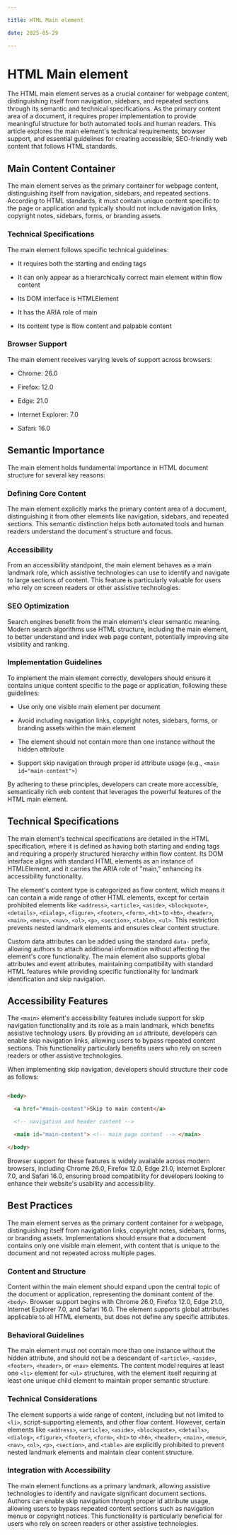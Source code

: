 ```yaml
---

title: HTML Main element

date: 2025-05-29

---
```



# HTML Main element

The HTML main element serves as a crucial container for webpage content, distinguishing itself from navigation, sidebars, and repeated sections through its semantic and technical specifications. As the primary content area of a document, it requires proper implementation to provide meaningful structure for both automated tools and human readers. This article explores the main element's technical requirements, browser support, and essential guidelines for creating accessible, SEO-friendly web content that follows HTML standards.


## Main Content Container

The main element serves as the primary container for webpage content, distinguishing itself from navigation, sidebars, and repeated sections. According to HTML standards, it must contain unique content specific to the page or application and typically should not include navigation links, copyright notes, sidebars, forms, or branding assets.


### Technical Specifications

The main element follows specific technical guidelines:

- It requires both the starting and ending tags

- It can only appear as a hierarchically correct main element within flow content

- Its DOM interface is HTMLElement

- It has the ARIA role of main

- Its content type is flow content and palpable content


### Browser Support

The main element receives varying levels of support across browsers:

- Chrome: 
26.0

- Firefox: 
12.0

- Edge: 
21.0

- Internet Explorer: 
7.0

- Safari: 
16.0


## Semantic Importance

The main element holds fundamental importance in HTML document structure for several key reasons:


### Defining Core Content

The main element explicitly marks the primary content area of a document, distinguishing it from other elements like navigation, sidebars, and repeated sections. This semantic distinction helps both automated tools and human readers understand the document's structure and focus.


### Accessibility

From an accessibility standpoint, the main element behaves as a main landmark role, which assistive technologies can use to identify and navigate to large sections of content. This feature is particularly valuable for users who rely on screen readers or other assistive technologies.


### SEO Optimization

Search engines benefit from the main element's clear semantic meaning. Modern search algorithms use HTML structure, including the main element, to better understand and index web page content, potentially improving site visibility and ranking.


### Implementation Guidelines

To implement the main element correctly, developers should ensure it contains unique content specific to the page or application, following these guidelines:

- Use only one visible main element per document

- Avoid including navigation links, copyright notes, sidebars, forms, or branding assets within the main element

- The element should not contain more than one instance without the hidden attribute

- Support skip navigation through proper id attribute usage (e.g., `<main id="main-content">`)

By adhering to these principles, developers can create more accessible, semantically rich web content that leverages the powerful features of the HTML main element.


## Technical Specifications

The main element's technical specifications are detailed in the HTML specification, where it is defined as having both starting and ending tags and requiring a properly structured hierarchy within flow content. Its DOM interface aligns with standard HTML elements as an instance of HTMLElement, and it carries the ARIA role of "main," enhancing its accessibility functionality.

The element's content type is categorized as flow content, which means it can contain a wide range of other HTML elements, except for certain prohibited elements like `<address>`, `<article>`, `<aside>`, `<blockquote>`, `<details>`, `<dialog>`, `<figure>`, `<footer>`, `<form>`, `<h1>` to `<h6>`, `<header>`, `<main>`, `<menu>`, `<nav>`, `<ol>`, `<p>`, `<section>`, `<table>`, `<ul>`. This restriction prevents nested landmark elements and ensures clear content structure.

Custom data attributes can be added using the standard `data-` prefix, allowing authors to attach additional information without affecting the element's core functionality. The main element also supports global attributes and event attributes, maintaining compatibility with standard HTML features while providing specific functionality for landmark identification and skip navigation.


## Accessibility Features

The `<main>` element's accessibility features include support for skip navigation functionality and its role as a main landmark, which benefits assistive technology users. By providing an `id` attribute, developers can enable skip navigation links, allowing users to bypass repeated content sections. This functionality particularly benefits users who rely on screen readers or other assistive technologies.

When implementing skip navigation, developers should structure their code as follows:

```html

<body>

  <a href="#main-content">Skip to main content</a>

  <!-- navigation and header content -->

  <main id="main-content"> <!-- main page content --> </main>

</body>

```

Browser support for these features is widely available across modern browsers, including Chrome 26.0, Firefox 12.0, Edge 21.0, Internet Explorer 7.0, and Safari 16.0, ensuring broad compatibility for developers looking to enhance their website's usability and accessibility.


## Best Practices

The main element serves as the primary content container for a webpage, distinguishing itself from navigation links, copyright notes, sidebars, forms, or branding assets. Implementations should ensure that a document contains only one visible main element, with content that is unique to the document and not repeated across multiple pages.


### Content and Structure

Content within the main element should expand upon the central topic of the document or application, representing the dominant content of the `<body>`. Browser support begins with Chrome 26.0, Firefox 12.0, Edge 21.0, Internet Explorer 7.0, and Safari 16.0. The element supports global attributes applicable to all HTML elements, but does not define any specific attributes.


### Behavioral Guidelines

The main element must not contain more than one instance without the hidden attribute, and should not be a descendant of `<article>`, `<aside>`, `<footer>`, `<header>`, or `<nav>` elements. The content model requires at least one `<li>` element for `<ul>` structures, with the element itself requiring at least one unique child element to maintain proper semantic structure.


### Technical Considerations

The element supports a wide range of content, including but not limited to `<li>`, script-supporting elements, and other flow content. However, certain elements like `<address>`, `<article>`, `<aside>`, `<blockquote>`, `<details>`, `<dialog>`, `<figure>`, `<footer>`, `<form>`, `<h1>` to `<h6>`, `<header>`, `<main>`, `<menu>`, `<nav>`, `<ol>`, `<p>`, `<section>`, and `<table>` are explicitly prohibited to prevent nested landmark elements and maintain clear content structure.


### Integration with Accessibility

The main element functions as a primary landmark, allowing assistive technologies to identify and navigate significant document sections. Authors can enable skip navigation through proper id attribute usage, allowing users to bypass repeated content sections such as navigation menus or copyright notices. This functionality is particularly beneficial for users who rely on screen readers or other assistive technologies.

